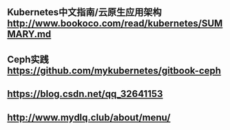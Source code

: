 

Kubernetes中文指南/云原生应用架构  
http://www.bookoco.com/read/kubernetes/SUMMARY.md
---


Ceph实践  
https://github.com/mykubernetes/gitbook-ceph
---


https://blog.csdn.net/qq_32641153
---
http://www.mydlq.club/about/menu/
---
